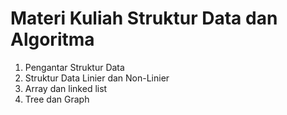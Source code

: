 # Materi Kuliah Struktur Data dan Algoritma #
1. Pengantar Struktur Data
2. Struktur Data Linier dan Non-Linier
3. Array dan linked list
4. Tree dan Graph